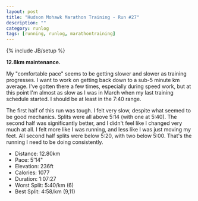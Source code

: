 ```yaml
---
layout: post
title: "Hudson Mohawk Marathon Training - Run #27"
description: ""
category: runlog
tags: [running, runlog, marathontraining]
---
```

{% include JB/setup %}

**12.8km maintenance.**

My "comfortable pace" seems to be getting slower and slower as
training progresses. I want to work on getting back down to a
sub-5 minute km average. I've gotten there a few times, especially
during speed work, but at this point I'm almost as slow as I was in March
when my last training schedule started. I should be at least in the 7:40 range.

The first half of this run was tough. I felt very slow, despite what
seemed to be good mechanics. Splits were all above 5:14 (with one at 5:40).
The second half was significantly better, and I didn't feel like I changed
very much at all. I felt more like I was running, and less like I was just
moving my feet. All second half splits were below 5:20, with two below 5:00.
That's the running I need to be doing consistently.

+ Distance: 12.80km
+ Pace: 5'14"
+ Elevation: 236ft
+ Calories: 1077
+ Duration: 1:07:27
+ Worst Split: 5:40/km (6)
+ Best Split: 4:58/km (9,11)
